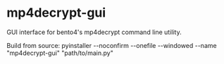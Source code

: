 # mp4decrypt-gui
GUI interface for bento4's mp4decrypt command line utility.

Build from source:
    pyinstaller --noconfirm --onefile --windowed --name "mp4decrypt-gui" "path/to/main.py"
